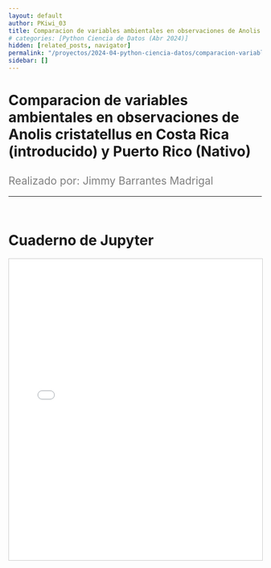 ```yaml
---
layout: default
author: PKiwi_03
title: Comparacion de variables ambientales en observaciones de Anolis cristatellus en Costa Rica (introducido) y Puerto Rico (Nativo)
# categories: [Python Ciencia de Datos (Abr 2024)]
hidden: [related_posts, navigator]
permalink: "/proyectos/2024-04-python-ciencia-datos/comparacion-variables-ambientales.html"
sidebar: []
---
```


# Comparacion de variables ambientales en observaciones de Anolis cristatellus en Costa Rica (introducido) y Puerto Rico (Nativo)
<h2 style="color: gray; font-weight: normal;">
Realizado por: Jimmy Barrantes Madrigal
</h2>

---

<br>

# Cuaderno de Jupyter

<iframe 
    src="/assets/html/jimy_barrantes.html" 
    width="100%" 
    height="600" 
    style="border: 1px solid #ccc;"
></iframe>